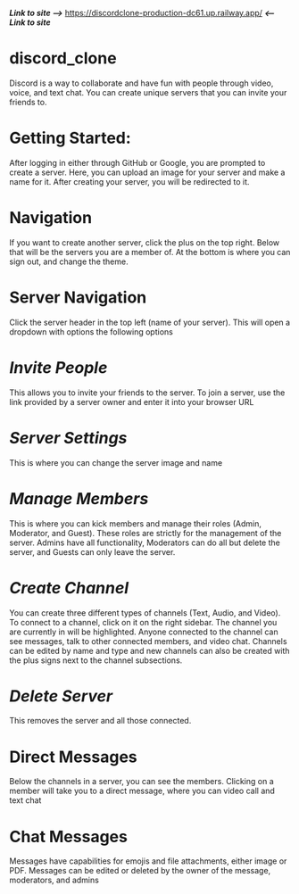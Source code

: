 ***Link to site -->***
https://discordclone-production-dc61.up.railway.app/
***<--Link to site***
# discord_clone

Discord is a way to collaborate and have fun with people through video, voice, and text chat. You can create unique servers that you can invite your friends to.

# Getting Started:

After logging in either through GitHub or Google, you are prompted to create a server. Here, you can upload an image for your server and make a name for it. After creating your server, you will be redirected to it.

# Navigation

If you want to create another server, click the plus on the top right. Below that will be the servers you are a member of. At the bottom is where you can sign out, and change the theme.

# Server Navigation

Click the server header in the top left (name of your server). This will open a dropdown with options the following options
# ***Invite People***
This allows you to invite your friends to the server. To join a server, use the link provided by a server owner and enter it into your browser URL
# ***Server Settings***
This is where you can change the server image and name
# ***Manage Members***
This is where you can kick members and manage their roles (Admin, Moderator, and Guest). These roles are strictly for the management of the server. Admins have all functionality, Moderators can do all but delete the server, and Guests can only leave the server.
# ***Create Channel***
You can create three different types of channels (Text, Audio, and Video). To connect to a channel, click on it on the right sidebar. The channel you are currently in will be highlighted. Anyone connected to the channel can see messages, talk to other connected members, and video chat. Channels can be edited by name and type and new channels can also be created with the plus signs next to the channel subsections.
# ***Delete Server*** 
This removes the server and all those connected.

# Direct Messages
Below the channels in a server, you can see the members. Clicking on a member will take you to a direct message, where you can video call and text chat

# Chat Messages
Messages have capabilities for emojis and file attachments, either image or PDF. Messages can be edited or deleted by the owner of the message, moderators, and admins
